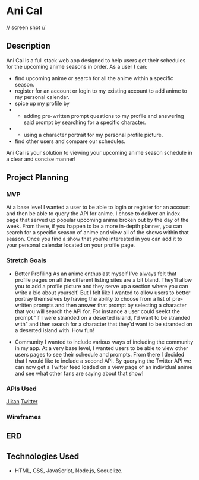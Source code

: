 # Ani Cal

// screen shot //

## Description
Ani Cal is a full stack web app designed to help users get their schedules for the upcoming anime seasons in order. As a user I can: 
- find upcoming anime or search for all the anime within a specific season.
- register for an account or login to my existing account to add anime to my personal calendar.
- spice up my profile by 
- - adding pre-written prompt questions to my profile and answering said prompt by searching for a specific character.
- - using a character portrait for my personal profile picture.
- find other users and compare our schedules.

Ani Cal is your solution to viewing your upcoming anime season schedule in a clear and concise manner!

## Project Planning

### MVP
At a base level I wanted a user to be able to login or register for an account and then be able to query the API for anime. I chose to deliver an index page that served up popular upcoming anime broken out by the day of the week. From there, if you happen to be a more in-depth planner, you can search for a specific season of anime and view all of the shows within that season. Once you find a show that you're interested in you can add it to your personal calendar located on your profile page.

### Stretch Goals
- Better Profiling
As an anime enthusiast myself I've always felt that profile pages on all the different listing sites are a bit bland. They'll allow you to add a profile picture and they serve up a section where you can write a bio about yourself. But I felt like I wanted to allow users to better portray themselves by having the ability to choose from a list of pre-written prompts and then answer that prompt by selecting a character that you will search the API for. For instance a user could seelct the prompt "if I were stranded on a deserted island, I'd want to be stranded with" and then search for a character that they'd want to be stranded on a deserted island with. How fun!

- Community
I wanted to include various ways of including the community in my app. At a very base level, I wanted users to be able to view other users pages to see their schedule and prompts. From there I decided that I would like to include a second API. By querying the Twitter API we can now get a Twitter feed loaded on a view page of an individual anime and see what other fans are saying about that show!

### APIs Used
[Jikan](https://jikan.moe/)
[Twitter](https://developer.twitter.com/en/docs)

### Wireframes

## ERD

## Technologies Used
- HTML, CSS, JavaScript, Node.js, Sequelize.